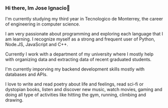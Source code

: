 ### Hi there, Im Jose Ignacio👋

I'm currently studying my third year in Tecnologico de Monterrey, the career of engineering in computer science. 

I am very passionate about programming and exploring each language that I am learning. I recognize myself as a strong and frequent user of Python, Node.JS, JavaScript and C++. 

Currently I work with a department of my university where I mostly help with organizing data and extracting data of recent graduated students. 

I'm currently imporving my backend development skills mostly with databases and APIs. 

I love to write and read poetry about life and feelings, read sci-fi or dystopian books, listen and discover new music, watch movies, gaming and doing all type of activities like hitting the gym, running, climbing and drawing. 



<!--
**JoseiPaezB/JoseiPaezB** is a ✨ _special_ ✨ repository because its `README.md` (this file) appears on your GitHub profile.

Here are some ideas to get you started:

- 🔭 I’m currently working on ...
- 🌱 I’m currently learning ...
- 👯 I’m looking to collaborate on ...
- 🤔 I’m looking for help with ...
- 💬 Ask me about ...
- 📫 How to reach me: ...
- 😄 Pronouns: ...
- ⚡ Fun fact: ...
-->
